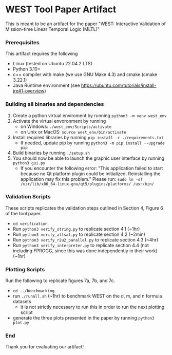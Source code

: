 # WEST Tool Paper Artifact
This is meant to be an artifact for the paper "WEST: Interactive Validation of Mission-time Linear Temporal Logic (MLTL)" 

### Prerequisites
This artifact requires the following
- Linux (tested on Ubuntu 22.04.2 LTS)
- Python 3.10+
- c++ compiler with make (we use GNU Make 4.3) and cmake (cmake 3.22.1)
- Java Runtime environment (see https://ubuntu.com/tutorials/install-jre#1-overview)

### Building all binaries and dependencies
1. Create a python virtual enviroment by running 
`python3 -m venv west_env`
2. Activate the virtual envoronment by running
    - on Windows: `./west_env/Scripts/activate`
    - on Unix or MacOS: `source west_env/bin/activate`
3. Install required libraries by running `pip install -r ./requirements.txt`
    - If needed, update pip by running `python3 -m pip install --upgrade pip`
4. Build binaries by running `./setup.sh`
5. You should now be able to launch the graphic user interface by running `python3 gui.py`
    - If you encounter the following error: "This application failed to start because no Qt platform plugin could be initialized. Reinstalling the application may fix this problem."
    Please run: `sudo ln -sf /usr/lib/x86_64-linux-gnu/qt5/plugins/platforms/ /usr/bin/`

### Validation Scripts
These scripts replicates the validation steps outlined in Section 4, Figure 6 of the tool paper. 
- `cd verification` 
- Run `python3 verify_string.py` to replicate section 4.1 (~1hr)
- Run `python3 verify_allsat.py` to replicate section 4.2 (~2min)
- Run `python3 verify_r2u2_parallel.py` to replicate section 4.3 (~4hr)
- Run `python3 verify_interpreter.py` to replicate section 4.4 (not including FPROGG, since this was done independently in their work) (~1hr)

### Plotting Scripts
Run the following to replicate figures 7a, 7b, and 7c.
- `cd ../benchmarking`
- run `./runall.sh` (~1hr) to benchmark WEST on the d, m, and n formula datasets 
    - it is not strictly necessary to run this in order to run the next plotting script
- generate the three plots presented in the paper by running `python3 plot.py`

### End
Thank you for evaluating our artifact! 

